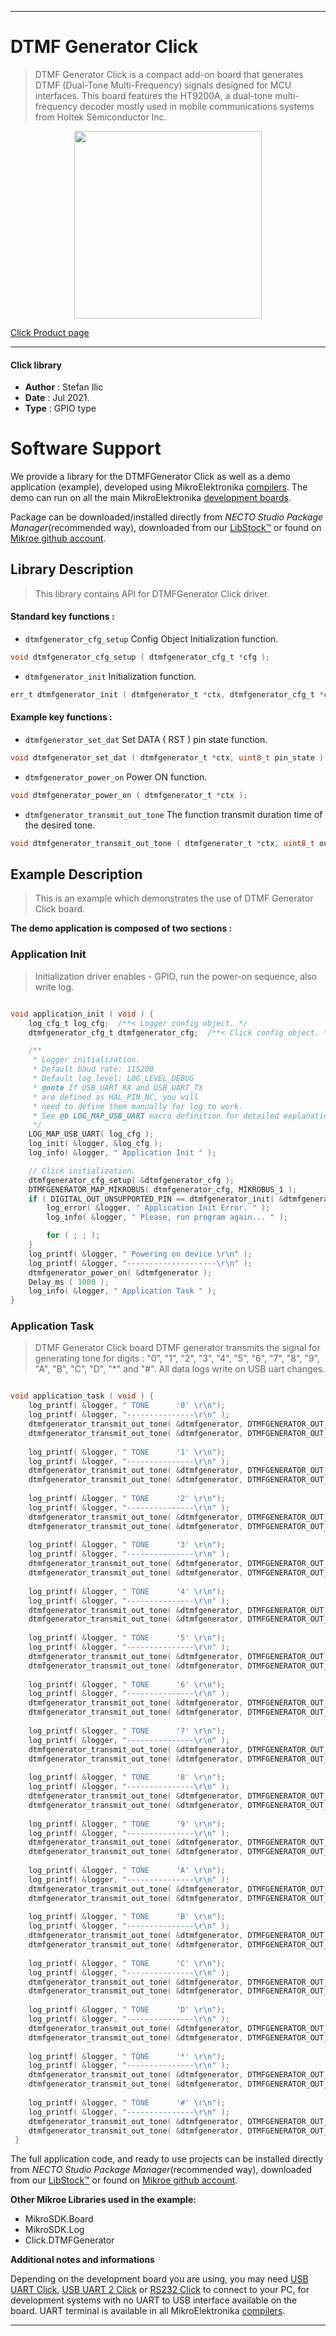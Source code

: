 
---
# DTMF Generator Click

> DTMF Generator Click is a compact add-on board that generates DTMF (Dual-Tone Multi-Frequency) signals designed for MCU interfaces. This board features the HT9200A, a dual-tone multi-frequency decoder mostly used in mobile communications systems from Holtek Semiconductor Inc.

<p align="center">
  <img src="https://download.mikroe.com/images/click_for_ide/dtmfgenerator_click.png" height=300px>
</p>

[Click Product page](https://www.mikroe.com/dtmf-generator-click)

---


#### Click library

- **Author**        : Stefan Ilic
- **Date**          : Jul 2021.
- **Type**          : GPIO type


# Software Support

We provide a library for the DTMFGenerator Click
as well as a demo application (example), developed using MikroElektronika
[compilers](https://www.mikroe.com/necto-studio).
The demo can run on all the main MikroElektronika [development boards](https://www.mikroe.com/development-boards).

Package can be downloaded/installed directly from *NECTO Studio Package Manager*(recommended way), downloaded from our [LibStock&trade;](https://libstock.mikroe.com) or found on [Mikroe github account](https://github.com/MikroElektronika/mikrosdk_click_v2/tree/master/clicks).

## Library Description

> This library contains API for DTMFGenerator Click driver.

#### Standard key functions :

- `dtmfgenerator_cfg_setup` Config Object Initialization function.
```c
void dtmfgenerator_cfg_setup ( dtmfgenerator_cfg_t *cfg );
```

- `dtmfgenerator_init` Initialization function.
```c
err_t dtmfgenerator_init ( dtmfgenerator_t *ctx, dtmfgenerator_cfg_t *cfg );
```

#### Example key functions :

- `dtmfgenerator_set_dat` Set DATA ( RST ) pin state function.
```c
void dtmfgenerator_set_dat ( dtmfgenerator_t *ctx, uint8_t pin_state );
```

- `dtmfgenerator_power_on` Power ON function.
```c
void dtmfgenerator_power_on ( dtmfgenerator_t *ctx );
```

- `dtmfgenerator_transmit_out_tone` The function transmit duration time of the desired tone.
```c
void dtmfgenerator_transmit_out_tone ( dtmfgenerator_t *ctx, uint8_t out_tone, uint16_t delay_m_s );
```

## Example Description

> This is an example which demonstrates the use of DTMF Generator Click board.

**The demo application is composed of two sections :**

### Application Init

> Initialization driver enables - GPIO, run the power-on sequence, also write log.

```c

void application_init ( void ) {
    log_cfg_t log_cfg;  /**< Logger config object. */
    dtmfgenerator_cfg_t dtmfgenerator_cfg;  /**< Click config object. */

    /** 
     * Logger initialization.
     * Default baud rate: 115200
     * Default log level: LOG_LEVEL_DEBUG
     * @note If USB_UART_RX and USB_UART_TX 
     * are defined as HAL_PIN_NC, you will 
     * need to define them manually for log to work. 
     * See @b LOG_MAP_USB_UART macro definition for detailed explanation.
     */
    LOG_MAP_USB_UART( log_cfg );
    log_init( &logger, &log_cfg );
    log_info( &logger, " Application Init " );

    // Click initialization.
    dtmfgenerator_cfg_setup( &dtmfgenerator_cfg );
    DTMFGENERATOR_MAP_MIKROBUS( dtmfgenerator_cfg, MIKROBUS_1 );
    if ( DIGITAL_OUT_UNSUPPORTED_PIN == dtmfgenerator_init( &dtmfgenerator, &dtmfgenerator_cfg ) ) {
        log_error( &logger, " Application Init Error. " );
        log_info( &logger, " Please, run program again... " );

        for ( ; ; );
    }
    log_printf( &logger, " Powering on device \r\n" );
    log_printf( &logger, "--------------------\r\n" );
    dtmfgenerator_power_on( &dtmfgenerator );
    Delay_ms ( 1000 );
    log_info( &logger, " Application Task " );
}

```

### Application Task

> DTMF Generator Click board DTMF generator transmits the signal for generating tone for digits :
> "0", "1", "2", "3", "4", "5", "6", "7", "8", "9",
> "A", "B", "C", "D", "*" and "#".
> All data logs write on USB uart changes.

```c

void application_task ( void ) {
    log_printf( &logger, " TONE      '0' \r\n");
    log_printf( &logger, "---------------\r\n" );
    dtmfgenerator_transmit_out_tone( &dtmfgenerator, DTMFGENERATOR_OUT_TONE_0, signal_duration );
    dtmfgenerator_transmit_out_tone( &dtmfgenerator, DTMFGENERATOR_OUT_TONE_STOP, signal_duration );
    
    log_printf( &logger, " TONE      '1' \r\n");
    log_printf( &logger, "---------------\r\n" );
    dtmfgenerator_transmit_out_tone( &dtmfgenerator, DTMFGENERATOR_OUT_TONE_1, signal_duration );
    dtmfgenerator_transmit_out_tone( &dtmfgenerator, DTMFGENERATOR_OUT_TONE_STOP, signal_duration );
    
    log_printf( &logger, " TONE      '2' \r\n");
    log_printf( &logger, "---------------\r\n" );
    dtmfgenerator_transmit_out_tone( &dtmfgenerator, DTMFGENERATOR_OUT_TONE_2, signal_duration );
    dtmfgenerator_transmit_out_tone( &dtmfgenerator, DTMFGENERATOR_OUT_TONE_STOP, signal_duration );
    
    log_printf( &logger, " TONE      '3' \r\n");
    log_printf( &logger, "---------------\r\n" );
    dtmfgenerator_transmit_out_tone( &dtmfgenerator, DTMFGENERATOR_OUT_TONE_3, signal_duration );
    dtmfgenerator_transmit_out_tone( &dtmfgenerator, DTMFGENERATOR_OUT_TONE_STOP, signal_duration );
    
    log_printf( &logger, " TONE      '4' \r\n");
    log_printf( &logger, "---------------\r\n" );
    dtmfgenerator_transmit_out_tone( &dtmfgenerator, DTMFGENERATOR_OUT_TONE_4, signal_duration );
    dtmfgenerator_transmit_out_tone( &dtmfgenerator, DTMFGENERATOR_OUT_TONE_STOP, signal_duration );
    
    log_printf( &logger, " TONE      '5' \r\n");
    log_printf( &logger, "---------------\r\n" );
    dtmfgenerator_transmit_out_tone( &dtmfgenerator, DTMFGENERATOR_OUT_TONE_5, signal_duration );
    dtmfgenerator_transmit_out_tone( &dtmfgenerator, DTMFGENERATOR_OUT_TONE_STOP, signal_duration );
    
    log_printf( &logger, " TONE      '6' \r\n");
    log_printf( &logger, "---------------\r\n" );
    dtmfgenerator_transmit_out_tone( &dtmfgenerator, DTMFGENERATOR_OUT_TONE_6, signal_duration );
    dtmfgenerator_transmit_out_tone( &dtmfgenerator, DTMFGENERATOR_OUT_TONE_STOP, signal_duration );
    
    log_printf( &logger, " TONE      '7' \r\n");
    log_printf( &logger, "---------------\r\n" );
    dtmfgenerator_transmit_out_tone( &dtmfgenerator, DTMFGENERATOR_OUT_TONE_7, signal_duration );
    dtmfgenerator_transmit_out_tone( &dtmfgenerator, DTMFGENERATOR_OUT_TONE_STOP, signal_duration );
    
    log_printf( &logger, " TONE      '8' \r\n");
    log_printf( &logger, "---------------\r\n" );
    dtmfgenerator_transmit_out_tone( &dtmfgenerator, DTMFGENERATOR_OUT_TONE_8, signal_duration );
    dtmfgenerator_transmit_out_tone( &dtmfgenerator, DTMFGENERATOR_OUT_TONE_STOP, signal_duration );
    
    log_printf( &logger, " TONE      '9' \r\n");
    log_printf( &logger, "---------------\r\n" );
    dtmfgenerator_transmit_out_tone( &dtmfgenerator, DTMFGENERATOR_OUT_TONE_9, signal_duration );
    dtmfgenerator_transmit_out_tone( &dtmfgenerator, DTMFGENERATOR_OUT_TONE_STOP, signal_duration );
    
    log_printf( &logger, " TONE      'A' \r\n");
    log_printf( &logger, "---------------\r\n" );
    dtmfgenerator_transmit_out_tone( &dtmfgenerator, DTMFGENERATOR_OUT_TONE_A, signal_duration );
    dtmfgenerator_transmit_out_tone( &dtmfgenerator, DTMFGENERATOR_OUT_TONE_STOP, signal_duration );
    
    log_printf( &logger, " TONE      'B' \r\n");
    log_printf( &logger, "---------------\r\n" );
    dtmfgenerator_transmit_out_tone( &dtmfgenerator, DTMFGENERATOR_OUT_TONE_B, signal_duration );
    dtmfgenerator_transmit_out_tone( &dtmfgenerator, DTMFGENERATOR_OUT_TONE_STOP, signal_duration );
    
    log_printf( &logger, " TONE      'C' \r\n");
    log_printf( &logger, "---------------\r\n" );
    dtmfgenerator_transmit_out_tone( &dtmfgenerator, DTMFGENERATOR_OUT_TONE_C, signal_duration );
    dtmfgenerator_transmit_out_tone( &dtmfgenerator, DTMFGENERATOR_OUT_TONE_STOP, signal_duration );
    
    log_printf( &logger, " TONE      'D' \r\n");
    log_printf( &logger, "---------------\r\n" );
    dtmfgenerator_transmit_out_tone( &dtmfgenerator, DTMFGENERATOR_OUT_TONE_D, signal_duration );
    dtmfgenerator_transmit_out_tone( &dtmfgenerator, DTMFGENERATOR_OUT_TONE_STOP, signal_duration );
    
    log_printf( &logger, " TONE      '*' \r\n");
    log_printf( &logger, "---------------\r\n" );
    dtmfgenerator_transmit_out_tone( &dtmfgenerator, DTMFGENERATOR_OUT_TONE_ASTERISK, signal_duration );
    dtmfgenerator_transmit_out_tone( &dtmfgenerator, DTMFGENERATOR_OUT_TONE_STOP, signal_duration );
    
    log_printf( &logger, " TONE      '#' \r\n");
    log_printf( &logger, "---------------\r\n" );
    dtmfgenerator_transmit_out_tone( &dtmfgenerator, DTMFGENERATOR_OUT_TONE_HASH, signal_duration );
    dtmfgenerator_transmit_out_tone( &dtmfgenerator, DTMFGENERATOR_OUT_TONE_STOP, signal_duration );
 }

```


The full application code, and ready to use projects can be installed directly from *NECTO Studio Package Manager*(recommended way), downloaded from our [LibStock&trade;](https://libstock.mikroe.com) or found on [Mikroe github account](https://github.com/MikroElektronika/mikrosdk_click_v2/tree/master/clicks).

**Other Mikroe Libraries used in the example:**

- MikroSDK.Board
- MikroSDK.Log
- Click.DTMFGenerator

**Additional notes and informations**

Depending on the development board you are using, you may need
[USB UART Click](https://www.mikroe.com/usb-uart-click),
[USB UART 2 Click](https://www.mikroe.com/usb-uart-2-click) or
[RS232 Click](https://www.mikroe.com/rs232-click) to connect to your PC, for
development systems with no UART to USB interface available on the board. UART
terminal is available in all MikroElektronika
[compilers](https://shop.mikroe.com/compilers).

---
